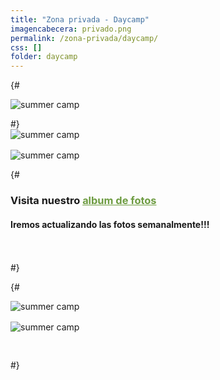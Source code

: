 ```yaml
---
title: "Zona privada - Daycamp"
imagencabecera: privado.png
permalink: /zona-privada/daycamp/
css: []
folder: daycamp
---
```


{# <div>
<img style="max-height: 800px; margin: auto;" src="/assets/docs/irish-camp-2025.jpg" alt="summer camp">

</div> #}

<div style="display: grid; gap: 1rem; grid-template-columns: repeat(auto-fit,minmax(26rem,1fr));">
<img src="/assets/docs/irish-camp-2025.jpg" alt="summer camp">
<img src="/assets/docs/daycamp_calendar_25.jpg" alt="summer camp">

</div>

{# <h3>Visita nuestro <a style="color: #6e9c42;" href="https://drive.google.com/drive/folders/12YoG3JCu3jOM-8t8f_nE6T-n1YTfTUYc" target="_blank">album de fotos</a></h3>

<h4>Iremos actualizando las fotos semanalmente!!!</h4>
<br /><br /> #}

{# <div style="display: grid; gap: 1rem; grid-template-columns: repeat(auto-fit,minmax(26rem,1fr));">
<img src="/assets/docs/bus01.jpg" alt="summer camp">
<img src="/assets/docs/bus02.jpg" alt="summer camp">

</div>
 #}
